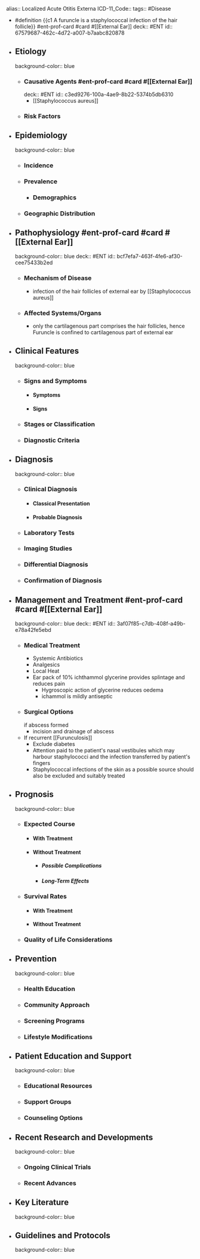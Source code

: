 alias:: Localized Acute Otitis Externa
ICD-11_Code::
tags:: #Disease

- #definition {{c1 A furuncle is a staphylococcal infection of the hair follicle}} #ent-prof-card  #card #[[External Ear]] 
  deck:: #ENT
  id:: 67579687-462c-4d72-a007-b7aabc820878
- ## Etiology
  background-color:: blue
	- ### Causative Agents #ent-prof-card #card #[[External Ear]] 
	  deck:: #ENT
	  id:: c3ed9276-100a-4ae9-8b22-5374b5db6310
		- [[Staphylococcus aureus]]
	- ### Risk Factors
- ## Epidemiology
  background-color:: blue
	- ### Incidence
	- ### Prevalence
		- ### Demographics
	- ### Geographic Distribution
- ## Pathophysiology #ent-prof-card  #card #[[External Ear]] 
  background-color:: blue
  deck:: #ENT
  id:: bcf7efa7-463f-4fe6-af30-cee75433b2ed
	- ### Mechanism of Disease
		- infection of the hair follicles of external ear by [[Staphylococcus aureus]]
	- ### Affected Systems/Organs
		- only the cartilagenous part comprises the hair follicles, hence Furuncle is confined to cartilagenous part of external ear
- ## Clinical Features
  background-color:: blue
	- ### Signs and Symptoms
		- #### Symptoms
		- #### Signs
	- ### Stages or Classification
	- ### Diagnostic Criteria
- ## Diagnosis
  background-color:: blue
	- ### Clinical Diagnosis
		- #### Classical Presentation
		- #### Probable Diagnosis
	- ### Laboratory Tests
	- ### Imaging Studies
	- ### Differential Diagnosis
	- ### Confirmation of Diagnosis
- ## Management and Treatment #ent-prof-card  #card #[[External Ear]] 
  background-color:: blue
  deck:: #ENT
  id:: 3af07f85-c7db-408f-a49b-e78a42fe5ebd
	- ### Medical Treatment
		- Systemic Antibiotics
		- Analgesics
		- Local Heat
		- Ear pack of 10% ichthammol glycerine provides splintage and reduces pain
			- Hygroscopic action of glycerine reduces oedema
			- ichammol is mildly antiseptic
	- ### Surgical Options
	  if abscess formed
		- incision and drainage of abscess
	- If recurrent [[Furunculosis]]
		- Exclude diabetes
		- Attention paid to the patient's nasal vestibules which may harbour staphylococci and the infection transferred by patient's fingers
		- Staphylococcal infections of the skin as a possible source should also be excluded and suitably treated
- ## Prognosis
  background-color:: blue
	- ### Expected Course
		- #### With Treatment
		- #### Without Treatment
			- ##### Possible Complications
			- ##### Long-Term Effects
	- ### Survival Rates
		- #### With Treatment
		- #### Without Treatment
	- ### Quality of Life Considerations
- ## Prevention
  background-color:: blue
	- ### Health Education
	- ### Community Approach
	- ### Screening Programs
	- ### Lifestyle Modifications
- ## Patient Education and Support
  background-color:: blue
	- ### Educational Resources
	- ### Support Groups
	- ### Counseling Options
- ## Recent Research and Developments
  background-color:: blue
	- ### Ongoing Clinical Trials
	- ### Recent Advances
- ## Key Literature
  background-color:: blue
- ## Guidelines and Protocols
  background-color:: blue